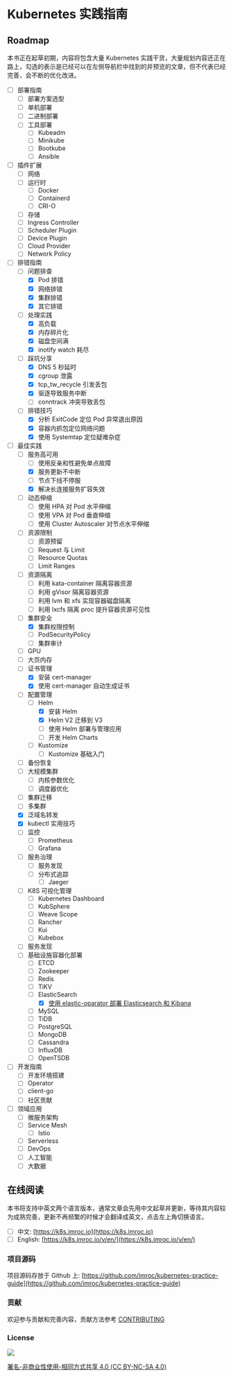 # Kubernetes 实践指南

## Roadmap

本书正在起草初期，内容将包含大量 Kubernetes 实践干货，大量规划内容还正在路上，勾选的表示是已经可以在左侧导航栏中找到的并预览的文章，但不代表已经完善，会不断的优化改进。

* [ ] 部署指南
  * [ ] 部署方案选型
  * [ ] 单机部署
  * [ ] 二进制部署
  * [ ] 工具部署
    * [ ] Kubeadm
    * [ ] Minikube
    * [ ] Bootkube
    * [ ] Ansible
* [ ] 插件扩展
  * [ ] 网络
  * [ ] 运行时
    * [ ] Docker
    * [ ] Containerd
    * [ ] CRI-O
  * [ ] 存储
  * [ ] Ingress Controller
  * [ ] Scheduler Plugin
  * [ ] Device Plugin
  * [ ] Cloud Provider
  * [ ] Network Policy
* [ ] 排错指南
  * [ ] 问题排查
    * [x] Pod 排错
    * [x] 网络排错
    * [x] 集群排错
    * [x] 其它排错
  * [ ] 处理实践
    * [x] 高负载
    * [x] 内存碎片化
    * [x] 磁盘空间满
    * [x] inotify watch 耗尽
  * [ ] 踩坑分享
    * [x] DNS 5 秒延时
    * [x] cgroup 泄露
    * [x] tcp\_tw\_recycle 引发丢包
    * [x] 驱逐导致服务中断
    * [ ] conntrack 冲突导致丢包
  * [ ] 排错技巧
    * [x] 分析 ExitCode 定位 Pod 异常退出原因
    * [x] 容器内抓包定位网络问题
    * [x] 使用 Systemtap 定位疑难杂症
* [ ] 最佳实践
  * [ ] 服务高可用
    * [ ] 使用反亲和性避免单点故障
    * [x] 服务更新不中断
    * [ ] 节点下线不停服
    * [x] 解决长连接服务扩容失效
  * [ ] 动态伸缩
    * [ ] 使用 HPA 对 Pod 水平伸缩
    * [ ] 使用 VPA 对 Pod 垂直伸缩
    * [ ] 使用 Cluster Autoscaler 对节点水平伸缩
  * [ ] 资源限制
    * [ ] 资源预留
    * [ ] Request 与 Limit
    * [ ] Resource Quotas
    * [ ] Limit Ranges
  * [ ] 资源隔离
    * [ ] 利用 kata-container 隔离容器资源
    * [ ] 利用 gVisor 隔离容器资源
    * [ ] 利用 lvm 和 xfs 实现容器磁盘隔离
    * [ ] 利用 lxcfs 隔离 proc 提升容器资源可见性
  * [ ] 集群安全
    * [x] 集群权限控制
    * [ ] PodSecurityPolicy
    * [ ] 集群审计
  * [ ] GPU
  * [ ] 大页内存
  * [ ] 证书管理
    * [x] 安装 cert-manager
    * [x] 使用 cert-manager 自动生成证书
  * [ ] 配置管理
    * [ ] Helm
      * [x] 安装 Helm
      * [x] Helm V2 迁移到 V3
      * [ ] 使用 Helm 部署与管理应用
      * [ ] 开发 Helm Charts
    * [ ] Kustomize
      * [ ] Kustomize 基础入门
  * [ ] 备份恢复
  * [ ] 大规模集群
    * [ ] 内核参数优化
    * [ ] 调度器优化
  * [ ] 集群迁移
  * [ ] 多集群
  * [x] 泛域名转发
  * [x] kubectl 实用技巧
  * [ ] 监控
    * [ ] Prometheus
    * [ ] Grafana
  * [ ] 服务治理
    * [ ] 服务发现
    * [ ] 分布式追踪
      * [ ] Jaeger
  * [ ] K8S 可视化管理
    * [ ] Kubernetes Dashboard
    * [ ] KubSphere
    * [ ] Weave Scope
    * [ ] Rancher
    * [ ] Kui
    * [ ] Kubebox
  * [ ] 服务发现
  * [ ] 基础设施容器化部署
    * [ ] ETCD
    * [ ] Zookeeper
    * [ ] Redis
    * [ ] TiKV
    * [ ] ElasticSearch
      * [x] [使用 elastic-oparator 部署 Elasticsearch 和 Kibana](best-practice/elasticsearch/install-elasticsearch-and-kibana-with-elastic-oparator)
    * [ ] MySQL
    * [ ] TiDB
    * [ ] PostgreSQL
    * [ ] MongoDB
    * [ ] Cassandra
    * [ ] InfluxDB
    * [ ] OpenTSDB
* [ ] 开发指南
  * [ ] 开发环境搭建
  * [ ] Operator
  * [ ] client-go
  * [ ] 社区贡献
* [ ] 领域应用
  * [ ] 微服务架构
  * [ ] Service Mesh
    * [ ] Istio
  * [ ] Serverless
  * [ ] DevOps
  * [ ] 人工智能
  * [ ] 大数据

## 在线阅读

本书将支持中英文两个语言版本，通常文章会先用中文起草并更新，等待其内容较为成熟完善，更新不再频繁的时候才会翻译成英文，点击左上角切换语言。

* [ ] 中文: [https://k8s.imroc.io](https://k8s.imroc.io)
* [ ] English: [https://k8s.imroc.io/v/en/](https://k8s.imroc.io/v/en/)

### 项目源码

项目源码存放于 Github 上: [https://github.com/imroc/kubernetes-practice-guide](https://github.com/imroc/kubernetes-practice-guide)

### 贡献

欢迎参与贡献和完善内容，贡献方法参考 [CONTRIBUTING](https://github.com/imroc/kubernetes-practice-guide/blob/master/CONTRIBUTING.md)

### License

![](https://licensebuttons.net/l/by-nc-sa/4.0/88x31.png)

[署名-非商业性使用-相同方式共享 4.0 \(CC BY-NC-SA 4.0\)](https://creativecommons.org/licenses/by-nc-sa/4.0/deed.zh)


